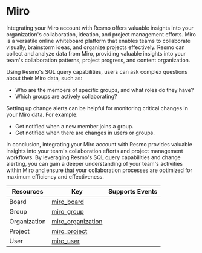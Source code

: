 Miro
====
Integrating your Miro account with Resmo offers valuable insights into your organization's collaboration, ideation, and project management efforts. Miro is a versatile online whiteboard platform that enables teams to collaborate visually, brainstorm ideas, and organize projects effectively. Resmo can collect and analyze data from Miro, providing valuable insights into your team's collaboration patterns, project progress, and content organization.

Using Resmo's SQL query capabilities, users can ask complex questions about their Miro data, such as:

* Who are the members of specific groups, and what roles do they have?
* Which groups are actively collaborating?

Setting up change alerts can be helpful for monitoring critical changes in your Miro data. For example:

* Get notified when a new member joins a group.
* Get notified when there are changes in users or groups.

In conclusion, integrating your Miro account with Resmo provides valuable insights into your team's collaboration efforts and project management workflows. By leveraging Resmo's SQL query capabilities and change alerting, you can gain a deeper understanding of your team's activities within Miro and ensure that your collaboration processes are optimized for maximum efficiency and effectiveness.

| **Resources** | **Key**                                     | **Supports Events** |
| ------------- | ------------------------------------------- | ------------------- |
| Board         | [miro\_board](miro\_board.md)               |                     |
| Group         | [miro\_group](miro\_group.md)               |                     |
| Organization  | [miro\_organization](miro\_organization.md) |                     |
| Project       | [miro\_project](miro\_project.md)           |                     |
| User          | [miro\_user](miro\_user.md)                 |                     |
